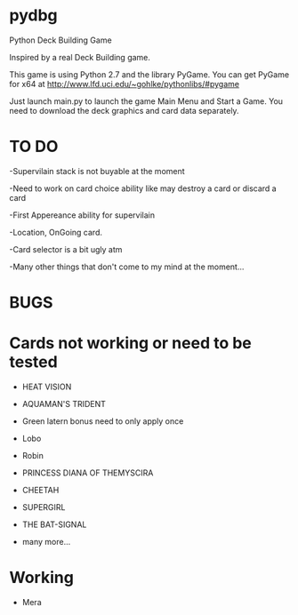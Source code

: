 pydbg
=====

Python Deck Building Game

Inspired by a real Deck Building game.

This game is using Python 2.7 and the library PyGame.
You can get PyGame for x64 at http://www.lfd.uci.edu/~gohlke/pythonlibs/#pygame

Just launch main.py to launch the game Main Menu and Start a Game.
You need to download the deck graphics and card data separately.

TO DO
=====
-Supervilain stack is not buyable at the moment

-Need to work on card choice ability like may destroy a card or discard a card

-First Appereance ability for supervilain

-Location, OnGoing card.

-Card selector is a bit ugly atm

-Many other things that don't come to my mind at the moment...

BUGS
===

Cards not working or need to be tested
==

- HEAT VISION

- AQUAMAN'S TRIDENT

- Green latern bonus need to only apply once

- Lobo

- Robin

- PRINCESS DIANA OF THEMYSCIRA

- CHEETAH

- SUPERGIRL

- THE BAT-SIGNAL

- many more...

Working
==

- Mera